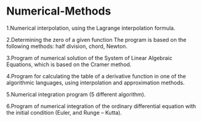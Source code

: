 # Numerical-Methods
1.Numerical interpolation, using the Lagrange interpolation formula.


2.Determining the zero of a given function The program is based on the following methods: half division, chord, Newton.


3.Program of numerical solution of the System of Linear Algebraic Equations, which is based on the Cramer method.


4.Program for calculating the table of a derivative function in one of the algorithmic languages, using interpolation and approximation methods.


5.Numerical integration program (5 different algorithm).


6.Program of numerical integration of the ordinary differential equation with the initial condition (Euler, and Runge – Kutta).

